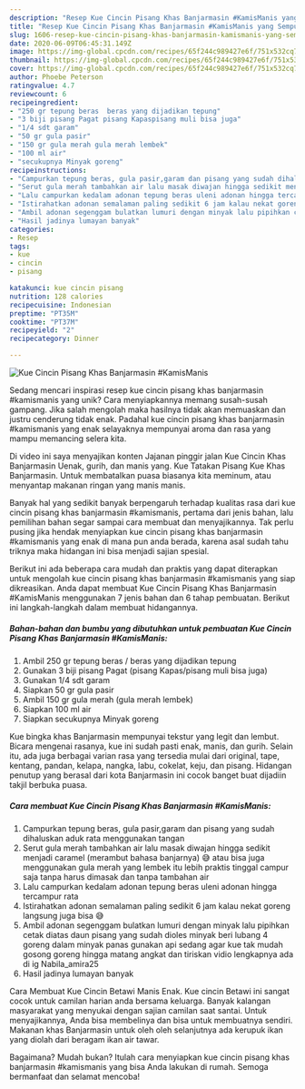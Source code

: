 ```yaml
---
description: "Resep Kue Cincin Pisang Khas Banjarmasin #KamisManis yang Sempurna"
title: "Resep Kue Cincin Pisang Khas Banjarmasin #KamisManis yang Sempurna"
slug: 1606-resep-kue-cincin-pisang-khas-banjarmasin-kamismanis-yang-sempurna
date: 2020-06-09T06:45:31.149Z
image: https://img-global.cpcdn.com/recipes/65f244c989427e6f/751x532cq70/kue-cincin-pisang-khas-banjarmasin-kamismanis-foto-resep-utama.jpg
thumbnail: https://img-global.cpcdn.com/recipes/65f244c989427e6f/751x532cq70/kue-cincin-pisang-khas-banjarmasin-kamismanis-foto-resep-utama.jpg
cover: https://img-global.cpcdn.com/recipes/65f244c989427e6f/751x532cq70/kue-cincin-pisang-khas-banjarmasin-kamismanis-foto-resep-utama.jpg
author: Phoebe Peterson
ratingvalue: 4.7
reviewcount: 6
recipeingredient:
- "250 gr tepung beras  beras yang dijadikan tepung"
- "3 biji pisang Pagat pisang Kapaspisang muli bisa juga"
- "1/4 sdt garam"
- "50 gr gula pasir"
- "150 gr gula merah gula merah lembek"
- "100 ml air"
- "secukupnya Minyak goreng"
recipeinstructions:
- "Campurkan tepung beras, gula pasir,garam dan pisang yang sudah dihaluskan aduk rata menggunakan tangan"
- "Serut gula merah tambahkan air lalu masak diwajan hingga sedikit menjadi caramel (merambut bahasa banjarnya) 😅 atau bisa juga menggunakan gula merah yang lembek itu lebih praktis tinggal campur saja tanpa harus dimasak dan tanpa tambahan air"
- "Lalu campurkan kedalam adonan tepung beras uleni adonan hingga tercampur rata"
- "Istirahatkan adonan semalaman paling sedikit 6 jam kalau nekat goreng langsung juga bisa 😅"
- "Ambil adonan segenggam bulatkan lumuri dengan minyak lalu pipihkan cetak diatas daun pisang yang sudah dioles minyak beri lubang 4 goreng dalam minyak panas gunakan api sedang agar kue tak mudah gosong goreng hingga matang angkat dan tiriskan vidio lengkapnya ada di ig Nabila_amira25"
- "Hasil jadinya lumayan banyak"
categories:
- Resep
tags:
- kue
- cincin
- pisang

katakunci: kue cincin pisang 
nutrition: 128 calories
recipecuisine: Indonesian
preptime: "PT35M"
cooktime: "PT37M"
recipeyield: "2"
recipecategory: Dinner

---
```



![Kue Cincin Pisang Khas Banjarmasin #KamisManis](https://img-global.cpcdn.com/recipes/65f244c989427e6f/751x532cq70/kue-cincin-pisang-khas-banjarmasin-kamismanis-foto-resep-utama.jpg)

Sedang mencari inspirasi resep kue cincin pisang khas banjarmasin #kamismanis yang unik? Cara menyiapkannya memang susah-susah gampang. Jika salah mengolah maka hasilnya tidak akan memuaskan dan justru cenderung tidak enak. Padahal kue cincin pisang khas banjarmasin #kamismanis yang enak selayaknya mempunyai aroma dan rasa yang mampu memancing selera kita.

Di video ini saya menyajikan konten Jajanan pinggir jalan Kue Cincin Khas Banjarmasin Uenak, gurih, dan manis yang. Kue Tatakan Pisang Kue Khas Banjarmasin. Untuk membatalkan puasa biasanya kita meminum, atau menyantap makanan ringan yang manis manis.

Banyak hal yang sedikit banyak berpengaruh terhadap kualitas rasa dari kue cincin pisang khas banjarmasin #kamismanis, pertama dari jenis bahan, lalu pemilihan bahan segar sampai cara membuat dan menyajikannya. Tak perlu pusing jika hendak menyiapkan kue cincin pisang khas banjarmasin #kamismanis yang enak di mana pun anda berada, karena asal sudah tahu triknya maka hidangan ini bisa menjadi sajian spesial.


Berikut ini ada beberapa cara mudah dan praktis yang dapat diterapkan untuk mengolah kue cincin pisang khas banjarmasin #kamismanis yang siap dikreasikan. Anda dapat membuat Kue Cincin Pisang Khas Banjarmasin #KamisManis menggunakan 7 jenis bahan dan 6 tahap pembuatan. Berikut ini langkah-langkah dalam membuat hidangannya.

<!--inarticleads1-->

##### Bahan-bahan dan bumbu yang dibutuhkan untuk pembuatan Kue Cincin Pisang Khas Banjarmasin #KamisManis:

1. Ambil 250 gr tepung beras / beras yang dijadikan tepung
1. Gunakan 3 biji pisang Pagat (pisang Kapas/pisang muli bisa juga)
1. Gunakan 1/4 sdt garam
1. Siapkan 50 gr gula pasir
1. Ambil 150 gr gula merah (gula merah lembek)
1. Siapkan 100 ml air
1. Siapkan secukupnya Minyak goreng


Kue bingka khas Banjarmasin mempunyai tekstur yang legit dan lembut. Bicara mengenai rasanya, kue ini sudah pasti enak, manis, dan gurih. Selain itu, ada juga berbagai varian rasa yang tersedia mulai dari original, tape, kentang, pandan, kelapa, nangka, labu, cokelat, keju, dan pisang. Hidangan penutup yang berasal dari kota Banjarmasin ini cocok banget buat dijadiin takjil berbuka puasa. 

<!--inarticleads2-->

##### Cara membuat Kue Cincin Pisang Khas Banjarmasin #KamisManis:

1. Campurkan tepung beras, gula pasir,garam dan pisang yang sudah dihaluskan aduk rata menggunakan tangan
1. Serut gula merah tambahkan air lalu masak diwajan hingga sedikit menjadi caramel (merambut bahasa banjarnya) 😅 atau bisa juga menggunakan gula merah yang lembek itu lebih praktis tinggal campur saja tanpa harus dimasak dan tanpa tambahan air
1. Lalu campurkan kedalam adonan tepung beras uleni adonan hingga tercampur rata
1. Istirahatkan adonan semalaman paling sedikit 6 jam kalau nekat goreng langsung juga bisa 😅
1. Ambil adonan segenggam bulatkan lumuri dengan minyak lalu pipihkan cetak diatas daun pisang yang sudah dioles minyak beri lubang 4 goreng dalam minyak panas gunakan api sedang agar kue tak mudah gosong goreng hingga matang angkat dan tiriskan vidio lengkapnya ada di ig Nabila_amira25
1. Hasil jadinya lumayan banyak


Cara Membuat Kue Cincin Betawi Manis Enak. Kue cincin Betawi ini sangat cocok untuk camilan harian anda bersama keluarga. Banyak kalangan masyarakat yang menyukai dengan sajian camilan saat santai. Untuk menyajikannya, Anda bisa membelinya dan bisa untuk membuatnya sendiri. Makanan khas Banjarmasin untuk oleh oleh selanjutnya ada kerupuk ikan yang diolah dari beragam ikan air tawar. 

Bagaimana? Mudah bukan? Itulah cara menyiapkan kue cincin pisang khas banjarmasin #kamismanis yang bisa Anda lakukan di rumah. Semoga bermanfaat dan selamat mencoba!
